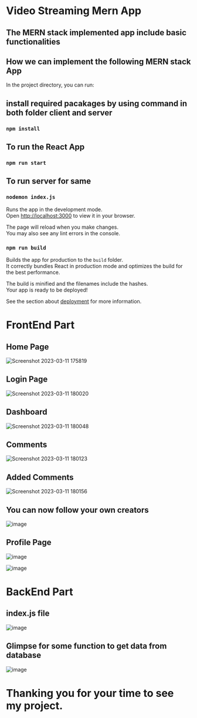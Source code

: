# Video Streaming Mern App

## The MERN stack implemented app include basic functionalities


## How we can implement the following MERN stack App

In the project directory, you can run:
## install required pacakages by using command in both folder client and server
### `npm install`

## To run the React App
### `npm run start`

## To run server for same 
### `nodemon index.js`

Runs the app in the development mode.\
Open [http://localhost:3000](http://localhost:3000) to view it in your browser.

The page will reload when you make changes.\
You may also see any lint errors in the console.

### `npm run build`

Builds the app for production to the `build` folder.\
It correctly bundles React in production mode and optimizes the build for the best performance.

The build is minified and the filenames include the hashes.\
Your app is ready to be deployed!

See the section about [deployment](https://facebook.github.io/create-react-app/docs/deployment) for more information.


# FrontEnd Part

## Home Page
![Screenshot 2023-03-11 175819](https://user-images.githubusercontent.com/100035961/224484749-a1c78549-4d59-4748-b684-795098df7f3c.png)

## Login Page
![Screenshot 2023-03-11 180020](https://user-images.githubusercontent.com/100035961/224484758-b950cf4c-b930-4e7b-bbfb-068e50dacb7f.png)

## Dashboard
![Screenshot 2023-03-11 180048](https://user-images.githubusercontent.com/100035961/224484765-6a664091-40e7-45ab-8eab-f6cd2cfb3966.png)

## Comments
![Screenshot 2023-03-11 180123](https://user-images.githubusercontent.com/100035961/224484770-a70de200-0687-4df0-8f56-94146764eae7.png)

## Added Comments
![Screenshot 2023-03-11 180156](https://user-images.githubusercontent.com/100035961/224484777-62bf57bc-a1a1-465c-91a9-3baede8115ce.png)

## You can now follow your own creators
![image](https://user-images.githubusercontent.com/100035961/227815296-b4594e9a-c5ac-4d71-b516-259a8aaa487b.png)

## Profile Page
![image](https://user-images.githubusercontent.com/100035961/227987369-e9ffb992-4377-472b-9a8e-ba757a5369f0.png)

![image](https://user-images.githubusercontent.com/100035961/227987468-9c189497-dd86-4389-bc18-5f15474c28c6.png)

# BackEnd Part
## index.js file
![image](https://user-images.githubusercontent.com/100035961/227988423-e731f3ed-5381-49e9-9e6e-268aae6d3dcf.png)

## Glimpse for some function to get data from database
![image](https://user-images.githubusercontent.com/100035961/227988333-58eefc7a-da97-409e-b8af-0c91a52ec63d.png)

# Thanking you for your time to see my project.
